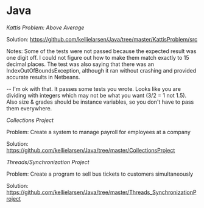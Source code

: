 # Java
*Kattis Problem: Above Average*

Solution: https://github.com/kellielarsen/Java/tree/master/KattisProblem/src

Notes: Some of the tests were not passed because the expected result was one digit off. I could not figure out how to make them match exactly to 15 decimal places. The test was also saying that there was an IndexOutOfBoundsException, although it ran without crashing and provided accurate results in Netbeans.

-- I'm ok with that.  It passes some tests you wrote.  Looks like you are dividing with integers which may not be what you want (3/2 = 1 not 1.5).  Also size & grades should be instance variables, so you don't have to pass them everywhere.



*Collections Project*

Problem: Create a system to manage payroll for employees at a company

Solution: https://github.com/kellielarsen/Java/tree/master/CollectionsProject



*Threads/Synchronization Project*

Problem: Create a program to sell bus tickets to customers simultaneously

Solution: https://github.com/kellielarsen/Java/tree/master/Threads_SynchronizationProject
